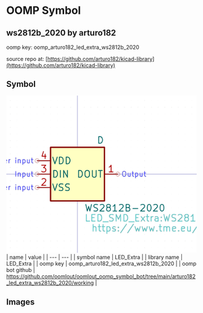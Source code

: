 # OOMP Symbol  
## ws2812b_2020  by arturo182  
  
oomp key: oomp_arturo182_led_extra_ws2812b_2020  
  
source repo at: [https://github.com/arturo182/kicad-library](https://github.com/arturo182/kicad-library)  
## Symbol  
  
[![working.png](working_600.png)](working.png)  
| name | value | 
| --- | --- | 
| symbol name | LED_Extra | 
| library name | LED_Extra | 
| oomp key | oomp_arturo182_led_extra_ws2812b_2020 | 
| oomp bot github | https://github.com/oomlout/oomlout_oomp_symbol_bot/tree/main/arturo182_led_extra_ws2812b_2020/working | 
## Images  
